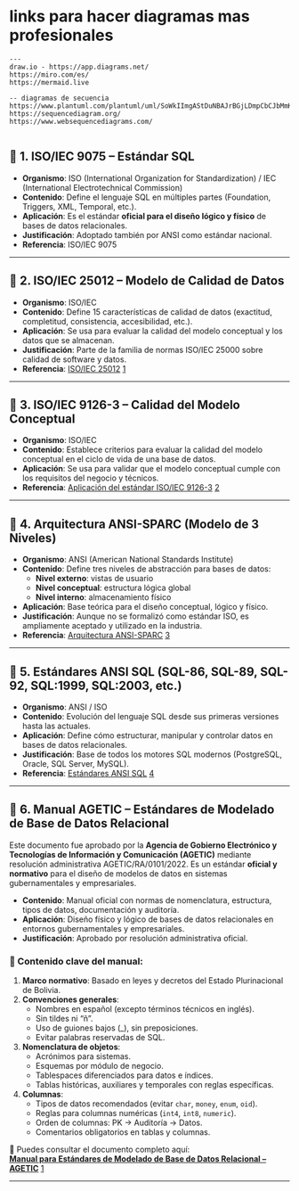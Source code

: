 # links para hacer diagramas mas profesionales 
```
--- 
draw.io - https://app.diagrams.net/
https://miro.com/es/
https://mermaid.live 

-- diagramas de secuencia 
https://www.plantuml.com/plantuml/uml/SoWkIImgAStDuNBAJrBGjLDmpCbCJbMmKiX8pSd9JonEuN98pKi1oWC0
https://sequencediagram.org/
https://www.websequencediagrams.com/


```


 ## 📘 **1. ISO/IEC 9075 – Estándar SQL**

- **Organismo**: ISO (International Organization for Standardization) / IEC (International Electrotechnical Commission)
- **Contenido**: Define el lenguaje SQL en múltiples partes (Foundation, Triggers, XML, Temporal, etc.).
- **Aplicación**: Es el estándar **oficial para el diseño lógico y físico** de bases de datos relacionales.
- **Justificación**: Adoptado también por ANSI como estándar nacional.
- **Referencia**: ISO/IEC 9075

---

## 📘 **2. ISO/IEC 25012 – Modelo de Calidad de Datos**

- **Organismo**: ISO/IEC
- **Contenido**: Define 15 características de calidad de datos (exactitud, completitud, consistencia, accesibilidad, etc.).
- **Aplicación**: Se usa para evaluar la calidad del modelo conceptual y los datos que se almacenan.
- **Justificación**: Parte de la familia de normas ISO/IEC 25000 sobre calidad de software y datos.
- **Referencia**: [ISO/IEC 25012](https://www.iso25000.com/index.php/normas-iso-25000/iso-25012) [1](https://www.iso25000.com/index.php/normas-iso-25000/iso-25012)

---

## 📘 **3. ISO/IEC 9126-3 – Calidad del Modelo Conceptual**

- **Organismo**: ISO/IEC
- **Contenido**: Establece criterios para evaluar la calidad del modelo conceptual en el ciclo de vida de una base de datos.
- **Aplicación**: Se usa para validar que el modelo conceptual cumple con los requisitos del negocio y técnicos.
- **Referencia**: [Aplicación del estándar ISO/IEC 9126-3](http://scielo.org.co/scielo.php?script=sci_arttext&pid=S0121-11292013000200010) [2](http://scielo.org.co/scielo.php?script=sci_arttext&pid=S0121-11292013000200010)

---

## 📘 **4. Arquitectura ANSI-SPARC (Modelo de 3 Niveles)**

- **Organismo**: ANSI (American National Standards Institute)
- **Contenido**: Define tres niveles de abstracción para bases de datos:
  - **Nivel externo**: vistas de usuario
  - **Nivel conceptual**: estructura lógica global
  - **Nivel interno**: almacenamiento físico
- **Aplicación**: Base teórica para el diseño conceptual, lógico y físico.
- **Justificación**: Aunque no se formalizó como estándar ISO, es ampliamente aceptado y utilizado en la industria.
- **Referencia**: [Arquitectura ANSI-SPARC](https://es.wikipedia.org/wiki/Arquitectura_ANSI-SPARC) [3](https://es.wikipedia.org/wiki/Arquitectura_ANSI-SPARC)

---

## 📘 **5. Estándares ANSI SQL (SQL-86, SQL-89, SQL-92, SQL:1999, SQL:2003, etc.)**

- **Organismo**: ANSI / ISO
- **Contenido**: Evolución del lenguaje SQL desde sus primeras versiones hasta las actuales.
- **Aplicación**: Define cómo estructurar, manipular y controlar datos en bases de datos relacionales.
- **Justificación**: Base de todos los motores SQL modernos (PostgreSQL, Oracle, SQL Server, MySQL).
- **Referencia**: [Estándares ANSI SQL](http://www.coninteres.es/sql/material/Estandares_ANSI-SQL.pdf) [4](http://www.coninteres.es/sql/material/Estandares_ANSI-SQL.pdf)

---

## 📘 **6. Manual AGETIC – Estándares de Modelado de Base de Datos Relacional**

Este documento fue aprobado por la **Agencia de Gobierno Electrónico y Tecnologías de Información y Comunicación (AGETIC)** mediante resolución administrativa AGETIC/RA/0101/2022. Es un estándar **oficial y normativo** para el diseño de modelos de datos en sistemas gubernamentales y empresariales.

- **Contenido**: Manual oficial con normas de nomenclatura, estructura, tipos de datos, documentación y auditoría.
- **Aplicación**: Diseño físico y lógico de bases de datos relacionales en entornos gubernamentales y empresariales.
- **Justificación**: Aprobado por resolución administrativa oficial.


### 🔹 Contenido clave del manual:
1. **Marco normativo**: Basado en leyes y decretos del Estado Plurinacional de Bolivia.
2. **Convenciones generales**:
   - Nombres en español (excepto términos técnicos en inglés).
   - Sin tildes ni “ñ”.
   - Uso de guiones bajos (_), sin preposiciones.
   - Evitar palabras reservadas de SQL.
3. **Nomenclatura de objetos**:
   - Acrónimos para sistemas.
   - Esquemas por módulo de negocio.
   - Tablespaces diferenciados para datos e índices.
   - Tablas históricas, auxiliares y temporales con reglas específicas.
4. **Columnas**:
   - Tipos de datos recomendados (evitar `char`, `money`, `enum`, `oid`).
   - Reglas para columnas numéricas (`int4`, `int8`, `numeric`).
   - Orden de columnas: PK → Auditoría → Datos.
   - Comentarios obligatorios en tablas y columnas.

📄 Puedes consultar el documento completo aquí:  
**[Manual para Estándares de Modelado de Base de Datos Relacional – AGETIC](https://agetic.gob.bo/sites/default/files/2025-02/Manual-para-Estandares-de-Modelado-de-Base-de-Datos-Relacional-firmado-firmado-firmado-firmado.pdf)** [1](https://agetic.gob.bo/sites/default/files/2025-02/Manual-para-Estandares-de-Modelado-de-Base-de-Datos-Relacional-firmado-firmado-firmado-firmado.pdf)

---
